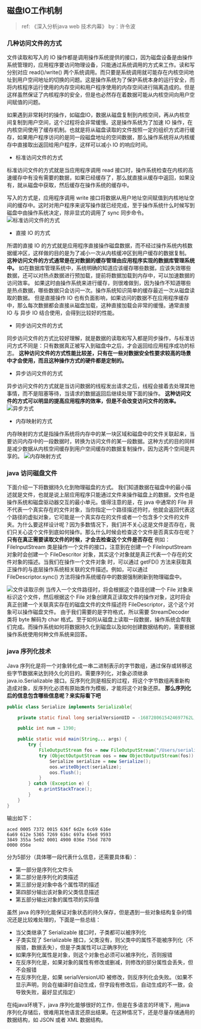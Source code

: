 ## 磁盘IO工作机制
> ref: 《深入分析java web 技术内幕》 by：许令波
### 几种访问文件的方式

文件读取和写入的 IO 操作都是调用操作系统提供的接口，因为磁盘设备是由操作系统管理的，应用程序要访问物理设备，只能通过系统调用的方式来工作。读和写分别对应 read()/write() 两个系统调用。而只要是系统调用就可能存在内核空间地址到用户空间地址的切换的问题。这是操作系统为了保护系统本身的运行安全，而将内核程序运行使用的内存空间和用户程序使用的内存空间进行隔离造成的。但是这样虽然保证了内核程序的安全，但是也必然存在着数据可能从内核空间向用户空间赋值的问题。

如果遇到非常耗时的操作，如磁盘IO，数据从磁盘复制到内核空间，再从内核空间复制到用户空间，这个过程将会非常缓慢。这是操作系统为了加速 IO 操作，在内核空间使用了缓存机制。也就是将从磁盘读取的文件按照一定的组织方式进行缓存，如果用户程序访问的是同一段磁盘地址的空间数据，那么操作系统将从内核缓存中直接取出返回给用户程序，这样可以减小 IO 的响应时间。

- 标准访问文件的方式

标准访问文件的方式就是当应用程序调用 read 接口时，操作系统检查在内核的高速缓存中有没有需要的数据，如果已经缓存了，那么就直接从缓存中返回，如果没有，就从磁盘中获取，然后缓存在操作系统的缓存中。

写入的方式是，应用程序调用 write 接口将数据从用户地址空间赋值到内核地址空间的缓存中。这时对用户程序来说写操作就已经完成，至于操作系统什么时候写到磁盘中由操作系统决定，除非显式的调用了 sync 同步命令。
![标准访问文件的方式](https://ws2.sinaimg.cn/large/006tKfTcly1g1o4l5f9t2j30p80h6dg5.jpg)

- 直接 IO 的方式

所谓的直接 IO 的方式就是应用程序直接操作磁盘数据，而不经过操作系统内核数据缓冲区，这样做的目的是为了减小一次从内核缓冲区到用户缓存的数据复制。
**这种访问文件的方式通常是在对数据的缓存管理由应用程序实现的数据库管理系统中。**
如在数据库管理系统中，系统明确的知道应该缓存哪些数据，应该失效哪些数据，还可以对热点数据进行预加载，提前将数据加载到内存中，可以加速数据的访问效率。
如果这时由操作系统来进行缓存，则很难做到，因为操作不知道哪些是热点数据，哪些数据只会访问一次。操作系统知识简单的缓存最近一次从磁盘读取的数据。
但是直接操作 IO 也有负面影响，如果访问的数据不在应用程序缓存中，那么每次数据都会直接从磁盘加载，这种直接加载会非常的缓慢。通常直接 IO 与 异步 IO 结合使用，会得到比较好的性能。

- 同步访问文件的方式

同步访问文件的方式比较好理解，就是数据的读取和写入都是同步操作，与标准访问方式不同是：只有数据真正被写入到磁盘中之后，才会返回给应用程序成功的标志。
**这种访问文件的方式性能比较差，只有在一些对数据安全性要求较高的场景中才会使用，而且这种操作方式的硬件都是定制的。**

- 异步访问文件的方式

异步访问文件的方式就是当访问数据的线程发出请求之后，线程会接着去处理其他事情，而不是阻塞等待，当请求的数据返回后继续处理下面的操作。
**这种访问文件的方式可以明显的提高应用程序的效率，但是不会改变访问文件的效率。**
![异步方式](https://ws4.sinaimg.cn/large/006tKfTcly1g1o4mq9ae3j30pw0gqaad.jpg)

- 内存映射的方式

内存映射的方式是指操作系统将内存中的某一块区域和磁盘中的文件关联起来，当要访问内存中的一段数据时，转换为访问文件的某一段数据。这种方式的目的同样是减少数据从内核空间缓存到用户空间缓存的数据复制操作，因为这两个空间是共享的。
![内存映射方式](https://ws1.sinaimg.cn/large/006tKfTcly1g1o4ou9bl5j30sg0gwdg8.jpg)

### java 访问磁盘文件

下面介绍一下将数据持久化到物理磁盘的方式。
我们知道数据在磁盘中的最小描述就是文件，也就是说上层应用程序只能通过文件来操作磁盘上的数据，文件也是操作系统和磁盘驱动器交互的最小单元。值得注意的是，在 java 中通常的 File 并不代表一个真实存在的文件对象，当你指定一个路径描述符时，他就会返回代表这个路径的虚拟对象，它可能是一个真实存在的文件或者一个包含多个文件的文件夹。为什么要这样设计呢？因为多数情况下，我们并不关心这是文件是否存在，我们只关心这个文件到底如何操作。那么什么时候会检查这个文件是否真实存在呢？
**只有在真正需要读取文件的时候，才会去检查这个文件是否存在**
例如：FileInputStream 类是操作一个文件的接口，注意到在创建一个 FileInputStream 对象时会创建一个 FileDescritor 对象，其实这个对象就是真正代表一个存在的文件对象的描述。当我们在操作一个文件对象 时，可以通过 getFD() 方法来获取真正操作的与底层操作系统相关联的文件描述。例如，可以通过 FileDescriptor.sync() 方法将操作系统缓存中的数据强制刷新到物理磁盘中。

![文件读取示例](https://ws1.sinaimg.cn/large/006tKfTcly1g1o4wx3azoj319g0iyq3k.jpg)
当传入一个文件路径时，将会根据这个路径创建一个 File 对象来标识这个文件，然后根据这个 File 对象创建真正读取文件的操作对象，这时将会真正创建一个关联真实存在的磁盘文件的文件描述符 FileDescriptor，这个这个对象可以操作磁盘文件。
由于我们需要的是字符格式，所以需要 StreamDecoder 类将 byte 解码为 char 格式。至于如何从磁盘上读取一段数据，操作系统会帮我们完成。而操作系统如何将数据持久化到磁盘以及如何创建数据结构的，需要根据操作系统使用何种文件系统来回答。

### java 序列化技术
Java 序列化是将一个对象转化成一串二进制表示的字节数组，通过保存或转移这些字节数据来达到持久化的目的。需要序列化，对象必须继承 java.io.Serializable 接口。反序列化则是相反的过程，将这个字节数组再重新构造成对象，反序列化必须有原始类作为模板，才能将这个对象还原。
**那么序列化后的信息包含哪些信息呢？来实际看下吧** 
```java
public class Serialize implements Serializable{

    private static final long serialVersionUID = -1687280615424697762L;

    public int num = 1390;

    public static void main(String... args) {
        try {
            FileOutputStream fos = new FileOutputStream("/Users/serialize.dat");
            try (ObjectOutputStream oos = new ObjectOutputStream(fos)) {
                Serialize serialize = new Serialize();
                oos.writeObject(serialize);
                oos.flush();
            }
        } catch (Exception e) {
            e.printStackTrace();
        }
    }
}
```
输出如下：
```shell
aced 0005 7372 0015 636f 6d2e 6c69 616e
6a69 612e 5365 7269 616c 697a 65e8 9593
3849 355a 5e02 0001 4900 036e 756d 7870
0000 056e 
```
分为5部分（具体哪一段代表什么信息，还需要具体看）：
- 第一部分是序列化文件头
- 第二部分是序列化的类描述
- 第三部分是对象中各个属性项的描述
- 第四部分输出该对象的父类信息描述
- 第五部分输出对象的属性项的实际值

虽然 java 的序列化能保证对象状态的持久保存，但是遇到一些对象结构复杂的情况还是比较难处理的，下面是一些总结：
- 当父类继承了 Serializable 接口时，子类都可以被序列化
- 子类实现了 Serializable 接口，父类没有，则父类中的属性不能被序列化（不报错，数据丢失），但是子类属性可以正确序列化
- 如果序列化属性是对象，则这个对象也必须可以被序列化，否则报错
- 在反序列化是，如果对象的属性有修改或删减，则修改的部分属性会丢失，但不会报错
- 在反序列化是，如果 serialVersionUID 被修改，则反序列化会失败。（如果不显示声明，则会在编译时自动生成，但字段有修改后，自动生成的不一致，会导致失败，最好显式指定）

在纯java环境下，java 序列化能够很好的工作，但是在多语言的环境下，用java 序列化存储后，很难用其他语言还原出结果。在这种情况下，还是尽量存储通用的数据结构，如 JSON 或者 XML 数据结构。
